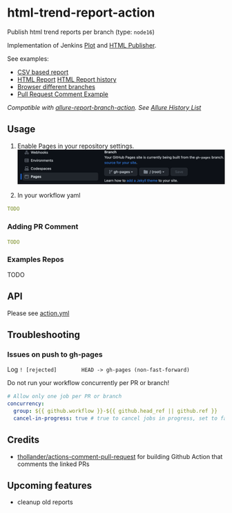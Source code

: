 # html-trend-report-action

Publish html trend reports per branch (type: `node16`)

Implementation of Jenkins [Plot](https://plugins.jenkins.io/plot/) and [HTML Publisher](https://plugins.jenkins.io/htmlpublisher/).


See examples:

- [CSV based report](https://mgrybyk.github.io/html-trend-report-action/report-action/main/chart-report-2/)
- [HTML Report](https://mgrybyk.github.io/html-trend-report-action/report-action/main/html-report-1/5964862780_1692886305532/)
  [HTML Report history](https://mgrybyk.github.io/html-trend-report-action/report-action/main/html-report-1/)
- [Browser different branches](https://mgrybyk.github.io/html-trend-report-action/)
- [Pull Request Comment Example](todo)

*Compatible with [allure-report-branch-action](https://github.com/marketplace/actions/allure-report-with-history-per-branch). See [Allure History List](https://mgrybyk.github.io/html-trend-report-action/allure-action/main/self-test/)*

## Usage

1. Enable Pages in your repository settings.
![Github Pages](docs/github_pages.png "Github Pages")

2. In your workflow yaml
```yaml
TODO
```

### Adding PR Comment

```yaml
TODO
```

### Examples Repos

TODO

## API

Please see [action.yml](./action.yml)

## Troubleshooting

### Issues on push to gh-pages

Log `! [rejected]        HEAD -> gh-pages (non-fast-forward)`

Do not run your workflow concurrently per PR or branch!
```yaml
# Allow only one job per PR or branch
concurrency:
  group: ${{ github.workflow }}-${{ github.head_ref || github.ref }}
  cancel-in-progress: true # true to cancel jobs in progress, set to false otherwise
```

## Credits

- [thollander/actions-comment-pull-request](https://github.com/thollander/actions-comment-pull-request) for building Github Action that comments the linked PRs

## Upcoming features

- cleanup old reports
